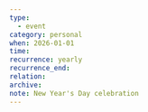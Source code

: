 ```yaml
---
type:
  - event
category: personal
when: 2026-01-01
time:
recurrence: yearly
recurrence_end:
relation:
archive:
note: New Year's Day celebration
---
```

